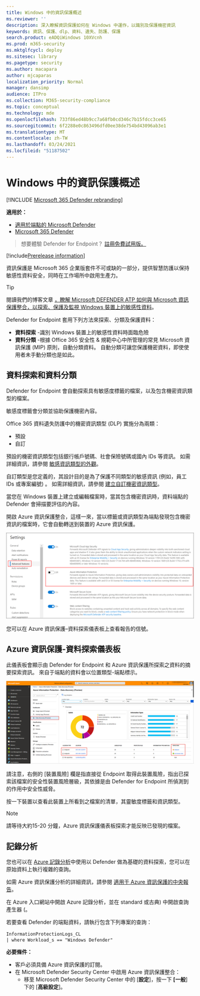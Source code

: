 ```yaml
---
title: Windows 中的資訊保護概述
ms.reviewer: ''
description: 深入瞭解資訊保護如何在 Windows 中運作，以識別及保護機密資訊
keywords: 資訊、保護、dlp、資料、遺失、防護、保護
search.product: eADQiWindows 10XVcnh
ms.prod: m365-security
ms.mktglfcycl: deploy
ms.sitesec: library
ms.pagetype: security
ms.author: macapara
author: mjcaparas
localization_priority: Normal
manager: dansimp
audience: ITPro
ms.collection: M365-security-compliance
ms.topic: conceptual
ms.technology: mde
ms.openlocfilehash: 733f86ed48b9cc7a68fb0cd346c7b15fdcc3ce65
ms.sourcegitcommit: 6f2288e0c863496dfd0ee38de754bd43096ab3e1
ms.translationtype: MT
ms.contentlocale: zh-TW
ms.lasthandoff: 03/24/2021
ms.locfileid: "51187502"
---
```

# <a name="information-protection-in-windows-overview"></a>Windows 中的資訊保護概述

[!INCLUDE [Microsoft 365 Defender rebranding](../../includes/microsoft-defender.md)]

**適用於：**

- [適用於端點的 Microsoft Defender](https://go.microsoft.com/fwlink/p/?linkid=2154037)
- [Microsoft 365 Defender](https://go.microsoft.com/fwlink/?linkid=2118804)

> 想要體驗 Defender for Endpoint？ [註冊免費試用版。](https://www.microsoft.com/microsoft-365/windows/microsoft-defender-atp?ocid=docs-wdatp-exposedapis-abovefoldlink) 


[!include[Prerelease information](../../includes/prerelease.md)]

資訊保護是 Microsoft 365 企業版套件不可或缺的一部分，提供智慧防護以保持敏感性資料安全，同時在工作場所中啟用生產力。


>[!TIP]
> 閱讀我們的博客文章 [，瞭解 Microsoft DEFENDER ATP 如何與 Microsoft 資訊保護整合，以探索、保護及監視 Windows 裝置上的敏感性資料](https://cloudblogs.microsoft.com/microsoftsecure/2019/01/17/windows-defender-atp-integrates-with-microsoft-information-protection-to-discover-protect-and-monitor-sensitive-data-on-windows-devices/)。

Defender for Endpoint 套用下列方法來探索、分類及保護資料：

- **資料探索** -識別 Windows 裝置上的敏感性資料時面臨危險
- **資料分類** -根據 Office 365 安全性 & 規範中心中所管理的常見 Microsoft 資訊保護 (MIP) 原則，自動分類資料。 自動分類可讓您保護機密資料，即使使用者未手動分類也是如此。


## <a name="data-discovery-and-data-classification"></a>資料探索和資料分類

Defender for Endpoint 會自動探索具有敏感度標籤的檔案，以及包含機密資訊類型的檔案。

敏感度標籤會分類並協助保護機密內容。

Office 365 資料遺失防護中的機密資訊類型 (DLP) 實施分為兩類：

- 預設
- 自訂

預設的機密資訊類型包括銀行帳戶號碼、社會保險號碼或國內 IDs 等資訊。 如需詳細資訊，請參閱 [敏感資訊類型的外觀](https://docs.microsoft.com/office365/securitycompliance/what-the-sensitive-information-types-look-for)。

自訂類型是您定義的，其設計目的是為了保護不同類型的敏感資訊 (例如，員工 IDs 或專案編號) 。 如需詳細資訊，請參閱 [建立自訂機密資訊類型](https://docs.microsoft.com/office365/securitycompliance/create-a-custom-sensitive-information-type)。

當您在 Windows 裝置上建立或編輯檔案時，當其包含機密資訊時，資料端點的 Defender 會掃描要評估的內容。

開啟 Azure 資訊保護整合，這樣一來，當以標籤或資訊類型為端點發現包含機密資訊的檔案時，它會自動轉送到裝置的 Azure 資訊保護。

![使用 Azure 資訊保護的 [設定] 頁面的圖像](images/atp-settings-aip.png)

您可以在 Azure 資訊保護–資料探索儀表板上查看報告的信號。

## <a name="azure-information-protection---data-discovery-dashboard"></a>Azure 資訊保護-資料探索儀表板

此儀表板會顯示由 Defender for Endpoint 和 Azure 資訊保護所探索之資料的摘要探索資訊。 來自于端點的資料會以位置類型-端點標示。

![Azure 資訊保護的影像-資料探索](images/azure-data-discovery.png)

請注意，右側的 [裝置風險] 欄是指直接從 Endpoint 取得此裝置風險，指出已探索該檔案的安全性裝置風險層級，其依據是由 Defender for Endpoint 所偵測到的作用中安全性威脅。

按一下裝置以查看此裝置上所看到之檔案的清單，其靈敏度標籤和資訊類型。

>[!NOTE]
>請等待大約15-20 分鐘，Azure 資訊保護儀表板探索才能反映已發現的檔案。

## <a name="log-analytics"></a>記錄分析

您也可以在 [Azure 記錄分析](https://docs.microsoft.com/azure/log-analytics/log-analytics-overview)中使用以 Defender 做為基礎的資料探索，您可以在原始資料上執行複雜的查詢。

如需 Azure 資訊保護分析的詳細資訊，請參閱 [適用于 Azure 資訊保護的中央報告](https://docs.microsoft.com/azure/information-protection/reports-aip)。

在 Azure 入口網站中開啟 Azure 記錄分析，並在 standard 或古典) 中開啟查詢產生器 (。

若要查看 Defender 的端點資料，請執行包含下列專案的查詢：

```
InformationProtectionLogs_CL
| where Workload_s == "Windows Defender"
```

**必要條件：**

- 客戶必須具備 Azure 資訊保護的訂閱。
- 在 Microsoft Defender Security Center 中啟用 Azure 資訊保護整合：
    - 移至 Microsoft Defender Security Center 中的 [**設定**]，按一下 **[一般**] 下的 [**高級設定**]。



